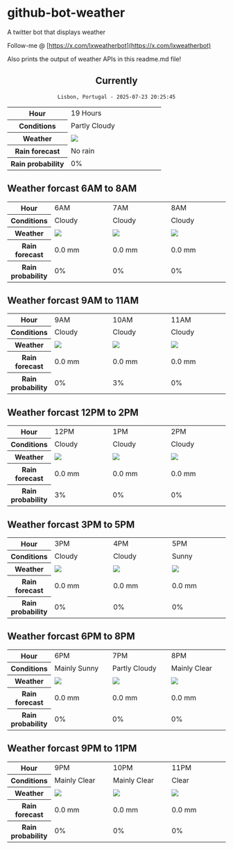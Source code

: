 # github-bot-weather
A twitter bot that displays weather

Follow-me @ [https://x.com/lxweatherbot](https://x.com/lxweatherbot)

Also prints the output of weather APIs in this readme.md file!

<div align="center">

## Currently
`Lisbon, Portugal - 2025-07-23 20:25:45`

<table>
    <tr>
        <th>Hour</th>
        <td>19 Hours</td>
    </tr>
    <tr>
        <th>Conditions</th>
        <td>Partly Cloudy</td>
    </tr>
    <tr>
        <th>Weather</th>
        <td><img src="http://openweathermap.org/img/wn/02n@2x.png"/></td>
    </tr>
    <tr>
        <th>Rain forecast</th>
        <td width="200px">No rain</td>
    </tr>
    <tr>
        <th>Rain probability</th>
        <td>0%</td>
    </tr>
</table>

</div>


## Weather forcast 6AM to 8AM


<table>
    <tr>
        <th>Hour</th>
        <td> 6AM </td><td> 7AM </td><td> 8AM </td>
    </tr>
    <tr>
        <th>Conditions</th>
        <td>Cloudy</td><td>Cloudy</td><td>Cloudy</td>
    </tr>
    <tr>
        <th>Weather</th>
        <td><img src="http://openweathermap.org/img/wn/03d@2x.png"/></td><td><img src="http://openweathermap.org/img/wn/03d@2x.png"/></td><td><img src="http://openweathermap.org/img/wn/03d@2x.png"/></td>
    </tr>
    <tr>
        <th>Rain forecast</th>
        <td width="200px">0.0 mm</td><td width="200px">0.0 mm</td><td width="200px">0.0 mm</td>
    </tr>
    <tr>
        <th>Rain probability</th>
        <td>0%</td><td>0%</td><td>0%</td>
    </tr>
</table>


## Weather forcast 9AM to 11AM


<table>
    <tr>
        <th>Hour</th>
        <td> 9AM </td><td> 10AM </td><td> 11AM </td>
    </tr>
    <tr>
        <th>Conditions</th>
        <td>Cloudy</td><td>Cloudy</td><td>Cloudy</td>
    </tr>
    <tr>
        <th>Weather</th>
        <td><img src="http://openweathermap.org/img/wn/03d@2x.png"/></td><td><img src="http://openweathermap.org/img/wn/03d@2x.png"/></td><td><img src="http://openweathermap.org/img/wn/03d@2x.png"/></td>
    </tr>
    <tr>
        <th>Rain forecast</th>
        <td width="200px">0.0 mm</td><td width="200px">0.0 mm</td><td width="200px">0.0 mm</td>
    </tr>
    <tr>
        <th>Rain probability</th>
        <td>0%</td><td>3%</td><td>0%</td>
    </tr>
</table>


## Weather forcast 12PM to 2PM


<table>
    <tr>
        <th>Hour</th>
        <td> 12PM </td><td> 1PM </td><td> 2PM </td>
    </tr>
    <tr>
        <th>Conditions</th>
        <td>Cloudy</td><td>Cloudy</td><td>Cloudy</td>
    </tr>
    <tr>
        <th>Weather</th>
        <td><img src="http://openweathermap.org/img/wn/03d@2x.png"/></td><td><img src="http://openweathermap.org/img/wn/03d@2x.png"/></td><td><img src="http://openweathermap.org/img/wn/03d@2x.png"/></td>
    </tr>
    <tr>
        <th>Rain forecast</th>
        <td width="200px">0.0 mm</td><td width="200px">0.0 mm</td><td width="200px">0.0 mm</td>
    </tr>
    <tr>
        <th>Rain probability</th>
        <td>3%</td><td>0%</td><td>0%</td>
    </tr>
</table>

## Weather forcast 3PM to 5PM

<table>
    <tr>
        <th>Hour</th>
        <td> 3PM </td><td> 4PM </td><td> 5PM </td>
    </tr>
    <tr>
        <th>Conditions</th>
        <td>Cloudy</td><td>Cloudy</td><td>Sunny</td>
    </tr>
    <tr>
        <th>Weather</th>
        <td><img src="http://openweathermap.org/img/wn/03d@2x.png"/></td><td><img src="http://openweathermap.org/img/wn/03d@2x.png"/></td><td><img src="http://openweathermap.org/img/wn/01d@2x.png"/></td>
    </tr>
    <tr>
        <th>Rain forecast</th>
        <td width="200px">0.0 mm</td><td width="200px">0.0 mm</td><td width="200px">0.0 mm</td>
    </tr>
    <tr>
        <th>Rain probability</th>
        <td>0%</td><td>0%</td><td>0%</td>
    </tr>
</table>

## Weather forcast 6PM to 8PM

<table>
    <tr>
        <th>Hour</th>
        <td> 6PM </td><td> 7PM </td><td> 8PM </td>
    </tr>
    <tr>
        <th>Conditions</th>
        <td>Mainly Sunny</td><td>Partly Cloudy</td><td>Mainly Clear</td>
    </tr>
    <tr>
        <th>Weather</th>
        <td><img src="http://openweathermap.org/img/wn/01d@2x.png"/></td><td><img src="http://openweathermap.org/img/wn/02n@2x.png"/></td><td><img src="http://openweathermap.org/img/wn/01n@2x.png"/></td>
    </tr>
    <tr>
        <th>Rain forecast</th>
        <td width="200px">0.0 mm</td><td width="200px">0.0 mm</td><td width="200px">0.0 mm</td>
    </tr>
    <tr>
        <th>Rain probability</th>
        <td>0%</td><td>0%</td><td>0%</td>
    </tr>
</table>

## Weather forcast 9PM to 11PM

<table>
    <tr>
        <th>Hour</th>
        <td> 9PM </td><td> 10PM </td><td> 11PM </td>
    </tr>
    <tr>
        <th>Conditions</th>
        <td>Mainly Clear</td><td>Mainly Clear</td><td>Clear</td>
    </tr>
    <tr>
        <th>Weather</th>
        <td><img src="http://openweathermap.org/img/wn/01n@2x.png"/></td><td><img src="http://openweathermap.org/img/wn/01n@2x.png"/></td><td><img src="http://openweathermap.org/img/wn/01n@2x.png"/></td>
    </tr>
    <tr>
        <th>Rain forecast</th>
        <td width="200px">0.0 mm</td><td width="200px">0.0 mm</td><td width="200px">0.0 mm</td>
    </tr>
    <tr>
        <th>Rain probability</th>
        <td>0%</td><td>0%</td><td>0%</td>
    </tr>
</table>

